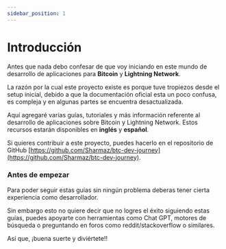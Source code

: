 ```yaml
---
sidebar_position: 1
---
```


# Introducción

Antes que nada debo confesar de que voy iniciando en este mundo de desarrollo de aplicaciones para **Bitcoin** y **Lightning Network**.

La razón por la cual este proyecto existe es porque tuve tropiezos desde el setup inicial, debido a que la documentación oficial esta un poco confusa, es compleja y en algunas partes se encuentra desactualizada.

Aquí agregaré varias guías, tutoriales y más información referente al desarrollo de aplicaciones sobre Bitcoin y Lightning Network. Estos recursos estarán disponibles en **inglés** y **español**.

Si quieres contribuir a este proyecto, puedes hacerlo en el repositorio de GitHub [https://github.com/Sharmaz/btc-dev-journey](https://github.com/Sharmaz/btc-dev-journey).

### Antes de empezar

Para poder seguir estas guías sin ningún problema deberas tener cierta experiencia como desarrollador.

Sin embargo esto no quiere decir que no logres el éxito siguiendo estas guías, puedes apoyarte con herramientas como Chat GPT, motores de búsqueda o preguntando en foros como reddit/stackoverflow o similares.

Así que, ¡buena suerte y diviértete!!
